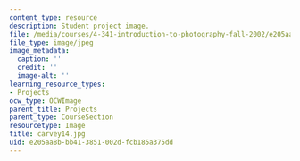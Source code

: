 ```yaml
---
content_type: resource
description: Student project image.
file: /media/courses/4-341-introduction-to-photography-fall-2002/e205aa8bbb413851002dfcb185a375dd_carvey14.jpg
file_type: image/jpeg
image_metadata:
  caption: ''
  credit: ''
  image-alt: ''
learning_resource_types:
- Projects
ocw_type: OCWImage
parent_title: Projects
parent_type: CourseSection
resourcetype: Image
title: carvey14.jpg
uid: e205aa8b-bb41-3851-002d-fcb185a375dd
---
```

